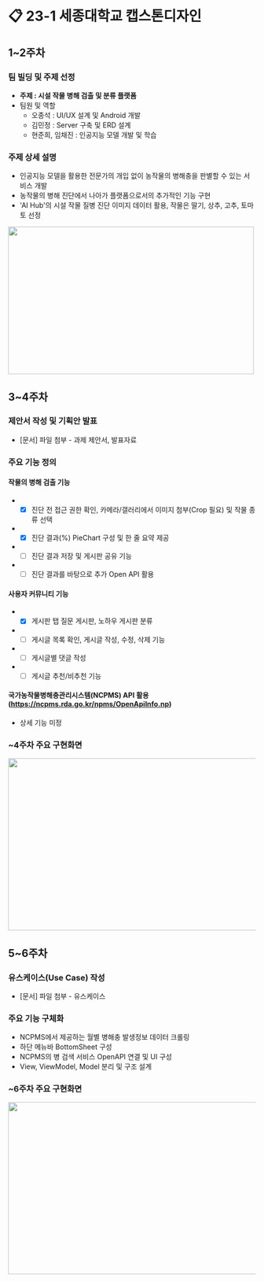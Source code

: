 # 📋 23-1 세종대학교 캡스톤디자인

## 1~2주차
### 팀 빌딩 및 주제 선정
* **주제 : 시설 작물 병해 검출 및 분류 플랫폼**    
* 팀원 및 역할
  * 오종석 : UI/UX 설계 및 Android 개발
  * 김민정 : Server 구축 및 ERD 설계
  * 현준희, 임채진 : 인공지능 모델 개발 및 학습
### 주제 상세 설명   
* 인공지능 모델을 활용한 전문가의 개입 없이 농작물의 병해충을 판별할 수 있는 서비스 개발
* 농작물의 병해 진단에서 나아가 플랫폼으로서의 추가적인 기능 구현
* 'AI Hub'의 시설 작물 질병 진단 이미지 데이터 활용, 작물은 딸기, 상추, 고추, 토마토 선정   
<img src="https://user-images.githubusercontent.com/98886487/227699209-9b3a2d70-d4d7-4d48-b6f8-00a54f96113b.png" width="500" height="300" /> 

## 3~4주차
### 제안서 작성 및 기획안 발표   
* [문서] 파일 첨부 - 과제 제안서, 발표자료
### 주요 기능 정의
#### 작물의 병해 검출 기능   
* - [x] 진단 전 접근 권한 확인, 카메라/갤러리에서 이미지 첨부(Crop 필요) 및 작물 종류 선택
* - [x] 진단 결과(%) PieChart 구성 및 한 줄 요약 제공
* - [ ] 진단 결과 저장 및 게시판 공유 기능
* - [ ] 진단 결과를 바탕으로 추가 Open API 활용

#### 사용자 커뮤니티 기능
* - [x] 게시판 탭 질문 게시판, 노하우 게시판 분류
* - [ ] 게시글 목록 확인, 게시글 작성, 수정, 삭제 기능
* - [ ] 게시글별 댓글 작성
* - [ ] 게시글 추천/비추천 기능

#### 국가농작물병해충관리시스템(NCPMS) API 활용 (https://ncpms.rda.go.kr/npms/OpenApiInfo.np)
* 상세 기능 미정

### ~4주차 주요 구현화면
<img src="https://user-images.githubusercontent.com/98886487/230277439-3366642f-f2b7-4bae-a2fe-5408d2e599be.png" width="700" height="350" /> 

## 5~6주차
### 유스케이스(Use Case) 작성
* [문서] 파일 첨부 - 유스케이스

### 주요 기능 구체화
* NCPMS에서 제공하는 월별 병해충 발생정보 데이터 크롤링
* 하단 메뉴바 BottomSheet 구성
* NCPMS의 병 검색 서비스 OpenAPI 연결 및 UI 구성
* View, ViewModel, Model 분리 및 구조 설계

### ~6주차 주요 구현화면
<img src="https://user-images.githubusercontent.com/98886487/230278323-508615ca-3cad-4899-a0af-ae687242b83a.png" width="700" height="350" /> 

